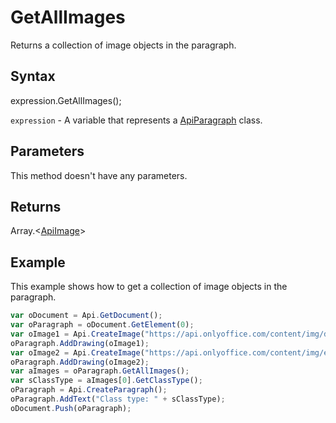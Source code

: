 # GetAllImages

Returns a collection of image objects in the paragraph.

## Syntax

expression.GetAllImages();

`expression` - A variable that represents a [ApiParagraph](../ApiParagraph.md) class.

## Parameters

This method doesn't have any parameters.

## Returns

Array.<[ApiImage](../../ApiImage/ApiImage.md)>

## Example

This example shows how to get a collection of image objects in the paragraph.

```javascript
var oDocument = Api.GetDocument();
var oParagraph = oDocument.GetElement(0);
var oImage1 = Api.CreateImage("https://api.onlyoffice.com/content/img/docbuilder/examples/coordinate_aspects.png", 60 * 36000, 35 * 36000);
oParagraph.AddDrawing(oImage1);
var oImage2 = Api.CreateImage("https://api.onlyoffice.com/content/img/editor/sharing_settings.png", 60 * 36000, 35 * 36000);
oParagraph.AddDrawing(oImage2);
var aImages = oParagraph.GetAllImages();
var sClassType = aImages[0].GetClassType();
oParagraph = Api.CreateParagraph();
oParagraph.AddText("Class type: " + sClassType);
oDocument.Push(oParagraph); 
```
